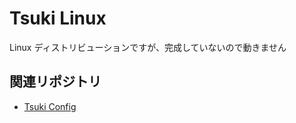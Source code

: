 # Tsuki Linux

Linux ディストリビューションですが、完成していないので動きません

## 関連リポジトリ

- [Tsuki Config](https://github.com/yutalinux/tsuki-config)

